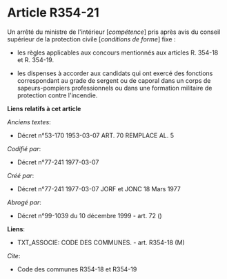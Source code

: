 # Article R354-21

Un arrêté du ministre de l'intérieur [*compétence*] pris après avis du conseil supérieur de la protection civile [*conditions
de forme*] fixe :

- les règles applicables aux concours mentionnés aux articles R. 354-18 et R. 354-19.

- les dispenses à accorder aux candidats qui ont exercé des fonctions correspondant au grade de sergent ou de caporal dans un
corps de sapeurs-pompiers professionnels ou dans une formation militaire de protection contre l'incendie.

**Liens relatifs à cet article**

_Anciens textes_:

  - Décret n°53-170 1953-03-07 ART. 70 REMPLACE AL. 5

_Codifié par_:

  - Décret n°77-241 1977-03-07

_Créé par_:

  - Décret n°77-241 1977-03-07 JORF et JONC 18 Mars 1977

_Abrogé par_:

  - Décret n°99-1039 du 10 décembre 1999 - art. 72 ()

**Liens**:

  - TXT_ASSOCIE: CODE DES COMMUNES. - art. R354-18 (M)

_Cite_:

  - Code des communes R354-18 et R354-19
